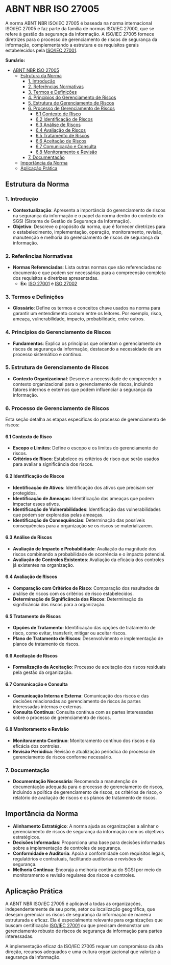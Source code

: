 # ABNT NBR ISO 27005


A norma ABNT NBR ISO/IEC 27005 é  baseada na norma internacional ISO/IEC 27005 e faz parte da família de normas ISO/IEC 27000, que se refere à gestão da segurança da informação. A ISO/IEC 27005 fornece diretrizes para o processo de gerenciamento de riscos de segurança da informação, complementando a estrutura e os requisitos gerais estabelecidos pela [ISO/IEC 27001](./iso_27001.md).

**Sumário:**
- [ABNT NBR ISO 27005](#abnt-nbr-iso-27005)
  - [Estrutura da Norma](#estrutura-da-norma)
    - [1. Introdução](#1-introdução)
    - [2. Referências Normativas](#2-referências-normativas)
    - [3. Termos e Definições](#3-termos-e-definições)
    - [4. Princípios do Gerenciamento de Riscos](#4-princípios-do-gerenciamento-de-riscos)
    - [5. Estrutura de Gerenciamento de Riscos](#5-estrutura-de-gerenciamento-de-riscos)
    - [6. Processo de Gerenciamento de Riscos](#6-processo-de-gerenciamento-de-riscos)
      - [6.1 Contexto de Risco](#61-contexto-de-risco)
      - [6.2 Identificação de Riscos](#62-identificação-de-riscos)
      - [6.3 Análise de Riscos](#63-análise-de-riscos)
      - [6.4 Avaliação de Riscos](#64-avaliação-de-riscos)
      - [6.5 Tratamento de Riscos](#65-tratamento-de-riscos)
      - [6.6 Aceitação de Riscos](#66-aceitação-de-riscos)
      - [6.7 Comunicação e Consulta](#67-comunicação-e-consulta)
      - [6.8 Monitoramento e Revisão](#68-monitoramento-e-revisão)
    - [7. Documentação](#7-documentação)
  - [Importância da Norma](#importância-da-norma)
  - [Aplicação Prática](#aplicação-prática)


## Estrutura da Norma

### 1. Introdução

- **Contextualização**: Apresenta a importância do gerenciamento de riscos na segurança da informação e o papel da norma dentro do contexto do SGSI (Sistema de Gestão de Segurança da Informação).
- **Objetivo**: Descreve o propósito da norma, que é fornecer diretrizes para o estabelecimento, implementação, operação, monitoramento, revisão, manutenção e melhoria do gerenciamento de riscos de segurança da informação.

### 2. Referências Normativas

- **Normas Referenciadas**: Lista outras normas que são referenciadas no documento e que podem ser necessárias para a compreensão completa dos requisitos e diretrizes apresentadas.
  - **Ex**: [ISO 27001](./iso_27001.md) e [ISO 27002](./iso_27002.md)

### 3. Termos e Definições

- **Glossário**: Define os termos e conceitos chave usados na norma para garantir um entendimento comum entre os leitores. Por exemplo, risco, ameaça, vulnerabilidade, impacto, probabilidade, entre outros.

### 4. Princípios do Gerenciamento de Riscos

- **Fundamentos**: Explica os princípios que orientam o gerenciamento de riscos de segurança da informação, destacando a necessidade de um processo sistemático e contínuo.

### 5. Estrutura de Gerenciamento de Riscos

- **Contexto Organizacional**: Descreve a necessidade de compreender o contexto organizacional para o gerenciamento de riscos, incluindo fatores internos e externos que podem influenciar a segurança da informação.

### 6. Processo de Gerenciamento de Riscos

Esta seção detalha as etapas específicas do processo de gerenciamento de riscos:

#### 6.1 Contexto de Risco

- **Escopo e Limites**: Define o escopo e os limites do gerenciamento de riscos.
- **Critérios de Risco**: Estabelece os critérios de risco que serão usados para avaliar a significância dos riscos.

#### 6.2 Identificação de Riscos

- **Identificação de Ativos**: Identificação dos ativos que precisam ser protegidos.
- **Identificação de Ameaças**: Identificação das ameaças que podem impactar esses ativos.
- **Identificação de Vulnerabilidades**: Identificação das vulnerabilidades que podem ser exploradas pelas ameaças.
- **Identificação de Consequências**: Determinação das possíveis consequências para a organização se os riscos se materializarem.

#### 6.3 Análise de Riscos

- **Avaliação de Impacto e Probabilidade**: Avaliação da magnitude dos riscos combinando a probabilidade de ocorrência e o impacto potencial.
- **Avaliação de Controles Existentes**: Avaliação da eficácia dos controles já existentes na organização.

#### 6.4 Avaliação de Riscos

- **Comparação com Critérios de Risco**: Comparação dos resultados da análise de riscos com os critérios de risco estabelecidos.
- **Determinação de Significância dos Riscos**: Determinação da significância dos riscos para a organização.

#### 6.5 Tratamento de Riscos

- **Opções de Tratamento**: Identificação das opções de tratamento de risco, como evitar, transferir, mitigar ou aceitar riscos.
- **Plano de Tratamento de Riscos**: Desenvolvimento e implementação de planos de tratamento de riscos.

#### 6.6 Aceitação de Riscos

- **Formalização da Aceitação**: Processo de aceitação dos riscos residuais pela gestão da organização.

#### 6.7 Comunicação e Consulta

- **Comunicação Interna e Externa**: Comunicação dos riscos e das decisões relacionadas ao gerenciamento de riscos às partes interessadas internas e externas.
- **Consulta Contínua**: Consulta contínua com as partes interessadas sobre o processo de gerenciamento de riscos.

#### 6.8 Monitoramento e Revisão

- **Monitoramento Contínuo**: Monitoramento contínuo dos riscos e da eficácia dos controles.
- **Revisão Periódica**: Revisão e atualização periódica do processo de gerenciamento de riscos conforme necessário.

### 7. Documentação

- **Documentação Necessária**: Recomenda a manutenção de documentação adequada para o processo de gerenciamento de riscos, incluindo a política de gerenciamento de riscos, os critérios de risco, o relatório de avaliação de riscos e os planos de tratamento de riscos.

## Importância da Norma

- **Alinhamento Estratégico**: A norma ajuda as organizações a alinhar o gerenciamento de riscos de segurança da informação com os objetivos estratégicos.
- **Decisões Informadas**: Proporciona uma base para decisões informadas sobre a implementação de controles de segurança.
- **Conformidade e Auditoria**: Apoia a conformidade com requisitos legais, regulatórios e contratuais, facilitando auditorias e revisões de segurança.
- **Melhoria Contínua**: Encoraja a melhoria contínua do SGSI por meio do monitoramento e revisão regulares dos riscos e controles.

## Aplicação Prática

A ABNT NBR ISO/IEC 27005 é aplicável a todas as organizações, independentemente de seu porte, setor ou localização geográfica, que desejam gerenciar os riscos de segurança da informação de maneira estruturada e eficaz. Ela é especialmente relevante para organizações que buscam certificação [ISO/IEC 27001](./iso_27001.md) ou que precisam demonstrar um gerenciamento robusto de riscos de segurança da informação para partes interessadas.

A implementação eficaz da ISO/IEC 27005 requer um compromisso da alta direção, recursos adequados e uma cultura organizacional que valorize a segurança da informação.